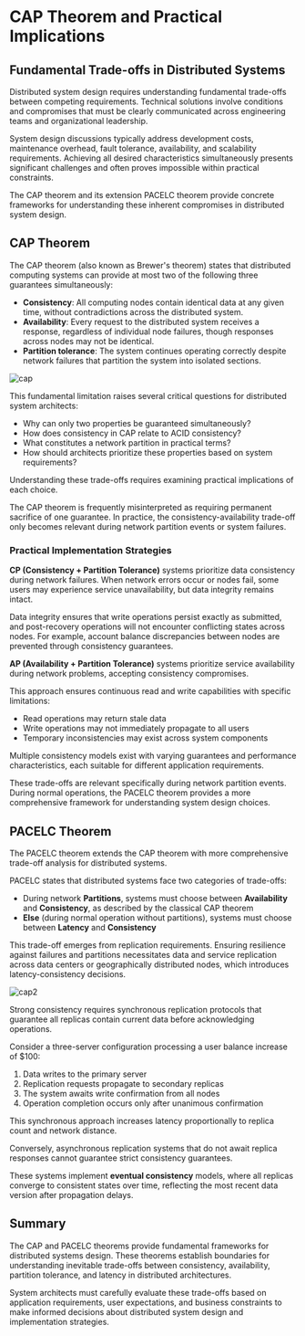 # CAP Theorem and Practical Implications

## Fundamental Trade-offs in Distributed Systems

Distributed system design requires understanding fundamental trade-offs between competing requirements. Technical solutions involve conditions and compromises that must be clearly communicated across engineering teams and organizational leadership.

System design discussions typically address development costs, maintenance overhead, fault tolerance, availability, and scalability requirements. Achieving all desired characteristics simultaneously presents significant challenges and often proves impossible within practical constraints.

The CAP theorem and its extension PACELC theorem provide concrete frameworks for understanding these inherent compromises in distributed system design.

## CAP Theorem

The CAP theorem (also known as Brewer's theorem) states that distributed computing systems can provide at most two of the following three guarantees simultaneously:

- **Consistency**: All computing nodes contain identical data at any given time, without contradictions across the distributed system.
- **Availability**: Every request to the distributed system receives a response, regardless of individual node failures, though responses across nodes may not be identical.
- **Partition tolerance**: The system continues operating correctly despite network failures that partition the system into isolated sections.

![cap](/img/cap.png)

This fundamental limitation raises several critical questions for distributed system architects:

- Why can only two properties be guaranteed simultaneously?
- How does consistency in CAP relate to ACID consistency?
- What constitutes a network partition in practical terms?
- How should architects prioritize these properties based on system requirements?

Understanding these trade-offs requires examining practical implications of each choice.

The CAP theorem is frequently misinterpreted as requiring permanent sacrifice of one guarantee. In practice, the consistency-availability trade-off only becomes relevant during network partition events or system failures.

### Practical Implementation Strategies

**CP (Consistency + Partition Tolerance)** systems prioritize data consistency during network failures. When network errors occur or nodes fail, some users may experience service unavailability, but data integrity remains intact.

Data integrity ensures that write operations persist exactly as submitted, and post-recovery operations will not encounter conflicting states across nodes. For example, account balance discrepancies between nodes are prevented through consistency guarantees.

**AP (Availability + Partition Tolerance)** systems prioritize service availability during network problems, accepting consistency compromises.

This approach ensures continuous read and write capabilities with specific limitations:

- Read operations may return stale data
- Write operations may not immediately propagate to all users
- Temporary inconsistencies may exist across system components

Multiple consistency models exist with varying guarantees and performance characteristics, each suitable for different application requirements.

These trade-offs are relevant specifically during network partition events. During normal operations, the PACELC theorem provides a more comprehensive framework for understanding system design choices.

## PACELC Theorem

The PACELC theorem extends the CAP theorem with more comprehensive trade-off analysis for distributed systems.

PACELC states that distributed systems face two categories of trade-offs:

- During network **Partitions**, systems must choose between **Availability** and **Consistency**, as described by the classical CAP theorem
- **Else** (during normal operation without partitions), systems must choose between **Latency** and **Consistency**

This trade-off emerges from replication requirements. Ensuring resilience against failures and partitions necessitates data and service replication across data centers or geographically distributed nodes, which introduces latency-consistency decisions.

![cap2](/img/cap2.png)

Strong consistency requires synchronous replication protocols that guarantee all replicas contain current data before acknowledging operations.

Consider a three-server configuration processing a user balance increase of $100:

1. Data writes to the primary server
2. Replication requests propagate to secondary replicas
3. The system awaits write confirmation from all nodes
4. Operation completion occurs only after unanimous confirmation

This synchronous approach increases latency proportionally to replica count and network distance.

Conversely, asynchronous replication systems that do not await replica responses cannot guarantee strict consistency guarantees.

These systems implement **eventual consistency** models, where all replicas converge to consistent states over time, reflecting the most recent data version after propagation delays.

## Summary

The CAP and PACELC theorems provide fundamental frameworks for distributed systems design. These theorems establish boundaries for understanding inevitable trade-offs between consistency, availability, partition tolerance, and latency in distributed architectures.

System architects must carefully evaluate these trade-offs based on application requirements, user expectations, and business constraints to make informed decisions about distributed system design and implementation strategies.